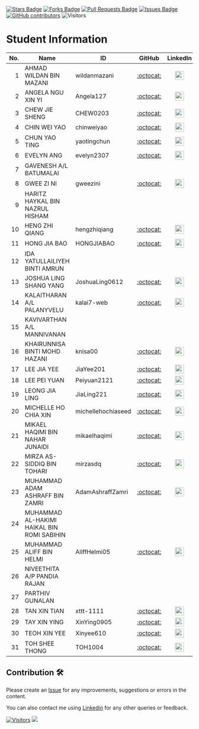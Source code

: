 
<a href="https://github.com/drshahizan/database/stargazers"><img src="https://img.shields.io/github/stars/drshahizan/database" alt="Stars Badge"/></a>
<a href="https://github.com/drshahizan/database/network/members"><img src="https://img.shields.io/github/forks/drshahizan/database" alt="Forks Badge"/></a>
<a href="https://github.com/drshahizan/database/pulls"><img src="https://img.shields.io/github/issues-pr/drshahizan/database" alt="Pull Requests Badge"/></a>
<a href="https://github.com/drshahizan/database/issues"><img src="https://img.shields.io/github/issues/drshahizan/database" alt="Issues Badge"/></a>
<a href="https://github.com/drshahizan/database/graphs/contributors"><img alt="GitHub contributors" src="https://img.shields.io/github/contributors/drshahizan/database?color=2b9348"></a>
![Visitors](https://api.visitorbadge.io/api/visitors?path=https%3A%2F%2Fgithub.com%2Fdrshahizan%2Fdatabase&labelColor=%23d9e3f0&countColor=%23697689&style=flat)

# Student Information

| No. | Name                                       | ID | GitHub | LinkedIn | Portfolio |
| --: | ------------------------------------------ | -- | :----: | :------: | :-------: |
|   1 | AHMAD WILDAN BIN MAZANI                    |  wildanmazani  | [:octocat:](https://github.com/wildanmazani)       |  <a href="https://www.linkedin.com/in/wildan-mazani-00b92927a" ><img src="https://github.com/drshahizan/database/blob/0cb41bbdeddba722006bd2f27c68accc19311571/images/linkedin.png" width="24px" height="24px" ></a>         | <a href="https://github.com/wildanmazani/"><img src="https://github.com/drshahizan/database/blob/210331a2e0da5be42b480a3aeee0cda2026122aa/images/portfolio.png" width="24px" height="24px"></a>          |
|   2 | ANGELA NGU XIN YI                          |  Angela127  | [:octocat:](https://github.com/Angela127) | <a href="https://www.linkedin.com/in/angelangu127/" ><img src="https://github.com/drshahizan/database/blob/0cb41bbdeddba722006bd2f27c68accc19311571/images/linkedin.png" width="24px" height="24px" ></a>  |     <a href="https://angela127.github.io/"><img src="https://github.com/drshahizan/database/blob/210331a2e0da5be42b480a3aeee0cda2026122aa/images/portfolio.png" width="24px" height="24px"></a>      |
|   3 | CHEW JIE SHENG                               |  CHEW0203  |   [:octocat:](https://github.com/CHEW0203)     |    <a href="https://www.linkedin.com/in/jason-chew-802aaa348/" ><img src="https://github.com/drshahizan/database/blob/0cb41bbdeddba722006bd2f27c68accc19311571/images/linkedin.png" width="24px" height="24px" ></a>      |  <a href="https://github.com/CHEW0203/Portfolio"><img src="https://github.com/drshahizan/database/blob/210331a2e0da5be42b480a3aeee0cda2026122aa/images/portfolio.png" width="24px" height="24px"></a>  |
|   4 | CHIN WEI YAO                               |  chinweiyao  |   [:octocat:](https://github.com/chinweiyao)     |    <a href="https://www.linkedin.com/in/wei-yao-chin-8aa37b389/" ><img src="https://github.com/drshahizan/database/blob/0cb41bbdeddba722006bd2f27c68accc19311571/images/linkedin.png" width="24px" height="24px" ></a>      |  <a href="https://github.com/chinweiyao"><img src="https://github.com/drshahizan/database/blob/210331a2e0da5be42b480a3aeee0cda2026122aa/images/portfolio.png" width="24px" height="24px"></a>    |
|   5 | CHUN YAO TING                              | yaotingchun   | [:octocat:](https://github.com/yaotingchun) | <a href="https://www.linkedin.com/in/yao-ting-chun-793405347/" ><img src="https://github.com/drshahizan/database/blob/0cb41bbdeddba722006bd2f27c68accc19311571/images/linkedin.png" width="24px" height="24px" ></a> | <a href="https://github.com/yaotingchun"><img src="https://github.com/drshahizan/database/blob/210331a2e0da5be42b480a3aeee0cda2026122aa/images/portfolio.png" width="24px" height="24px"></a> |
|   6 | EVELYN ANG                                 | evelyn2307  | [:octocat:](https://github.com/evelyn2307) | <a href="https://www.linkedin.com/in/evelyn-ang-749569266/" ><img src="https://github.com/drshahizan/database/blob/0cb41bbdeddba722006bd2f27c68accc19311571/images/linkedin.png" width="24px" height="24px" ></a> | <a href="https://github.com/evelyn2307/evelyn2307/blob/e84300ae34bdba947d540e35999c20ba1f0922b0/README.md"><img src="https://github.com/drshahizan/database/blob/210331a2e0da5be42b480a3aeee0cda2026122aa/images/portfolio.png" width="24px" height="24px"></a> |
|   7 | GAVENESH A/L BATUMALAI                     |    |        |          |           |
|   8 | GWEE ZI NI                     |   gweezini | [:octocat:](https://github.com/gweezini)        |  <a href="https://www.linkedin.com/in/gwee-zi-ni-74b208339/" ><img src="https://github.com/drshahizan/database/blob/0cb41bbdeddba722006bd2f27c68accc19311571/images/linkedin.png" width="24px" height="24px" ></a>          | <a href="https://zinimyeportfolio.netlify.app/"><img src="https://github.com/drshahizan/database/blob/210331a2e0da5be42b480a3aeee0cda2026122aa/images/portfolio.png" width="24px" height="24px"></a>          |
|   9 | HARITZ HAYKAL BIN NAZRUL HISHAM            |    |        |          |           |
|   10 | HENG ZHI QIANG                             | hengzhiqiang | [:octocat:](https://github.com/hengzhiqiang) | <a href="https://www.linkedin.com/in/hengzhiqiang/"><img src="https://github.com/drshahizan/database/blob/0cb41bbdeddba722006bd2f27c68accc19311571/images/linkedin.png" width="24px" height="24px"></a> | <a href="https://github.com/hengzhiqiang"><img src="https://github.com/drshahizan/database/blob/210331a2e0da5be42b480a3aeee0cda2026122aa/images/portfolio.png" width="24px" height="24px"></a> |
|   11 | HONG JIA BAO                               |  HONGJIABAO  |   [:octocat:](https://github.com/HONGJIABAO)     |    <a href="https://www.linkedin.com/in/hong-jia-bao-a83959334/" ><img src="https://github.com/drshahizan/database/blob/0cb41bbdeddba722006bd2f27c68accc19311571/images/linkedin.png" width="24px" height="24px" ></a>      |     <a href="https://hongjiabao.github.io/JIABAO.github.io/"><img src="https://github.com/drshahizan/database/blob/210331a2e0da5be42b480a3aeee0cda2026122aa/images/portfolio.png" width="24px" height="24px"></a>      |
|  12 | IDA YATULLAILIYEH BINTI AMRUN              |    |        |          |           |
|  13 | JOSHUA LING SHANG YANG                     |  JoshuaLing0612  |    [:octocat:](https://github.com/JoshuaLing0612)    |     <a href="https://www.linkedin.com/in/joshualing0612/"><img src="https://github.com/drshahizan/database/blob/0cb41bbdeddba722006bd2f27c68accc19311571/images/linkedin.png" width="24px" height="24px"></a>     |     <a href="https://github.com/JoshuaLing0612"><img src="https://github.com/drshahizan/database/blob/210331a2e0da5be42b480a3aeee0cda2026122aa/images/portfolio.png" width="24px" height="24px"></a>     |
|  14 | KALAITHARAN A/L PALANYVELU                 |kalai7-web    | [:octocat:](https://github.com/kalai7-web) | <a href="https://www.linkedin.com/in/kalai-tharan/" ><img src="https://github.com/drshahizan/database/blob/0cb41bbdeddba722006bd2f27c68accc19311571/images/linkedin.png" width="24px" height="24px" ></a> | <a href="https://kalai7-web.github.io/kalai.github.io/"><img src="https://github.com/drshahizan/database/blob/210331a2e0da5be42b480a3aeee0cda2026122aa/images/portfolio.png" width="24px" height="24px"></a> |
|  15 | KAVIVARTHAN A/L MANNIVANAN                 |    |        |          |           |
|  16 | KHAIRUNNISA BINTI MOHD HAZANI              | knisa00   | [:octocat:](https://github.com/knisa00)  | <a href="https://www.linkedin.com/in/khairunnisa-najani-449853368/" ><img src="https://github.com/drshahizan/database/blob/0cb41bbdeddba722006bd2f27c68accc19311571/images/linkedin.png" width="24px" height="24px" ></a>         |  <a href="[https://github.com/wildanmazani/](https://github.com/knisa00)"><img src="https://github.com/drshahizan/database/blob/210331a2e0da5be42b480a3aeee0cda2026122aa/images/portfolio.png" width="24px" height="24px"></a>       |
|  17 | LEE JIA YEE                                | JiaYee201  | [:octocat:](https://github.com/JiaYee201)       |   <a href="https://www.linkedin.com/in/lee-jia-yee-19859b33a/" ><img src="https://github.com/drshahizan/database/blob/0cb41bbdeddba722006bd2f27c68accc19311571/images/linkedin.png" width="24px" height="24px" ></a>        |  <a href="https://jiayee201.github.io/"><img src="https://github.com/drshahizan/database/blob/210331a2e0da5be42b480a3aeee0cda2026122aa/images/portfolio.png" width="24px" height="24px"></a>           |
|  18 | LEE PEI YUAN                                |  Peiyuan2121  |   [:octocat:](https://github.com/Peiyuan2121) |<a href="https://www.linkedin.com/in/lee-pei-yuan-596153326?/"><img src="https://github.com/drshahizan/database/blob/0cb41bbdeddba722006bd2f27c68accc19311571/images/linkedin.png" width="24px" height="24px" ></a>     |  <a href="https://github.com/Peiyuan2121/Peiyuann/blob/main/README.md"><img src="https://github.com/drshahizan/database/blob/210331a2e0da5be42b480a3aeee0cda2026122aa/images/portfolio.png" width="24px" height="24px"></a>          |
|  19 | LEONG JIA LING                             |JiaLing221|[:octocat:](https://github.com/JiaLing221)|<a href="https://www.linkedin.com/in/jia-ling-leong-536aa2340/" ><img src="https://github.com/drshahizan/database/blob/0cb41bbdeddba722006bd2f27c68accc19311571/images/linkedin.png" width="24px" height="24px" ></a>| <a href="https://JiaLing221.github.io/"><img src="https://github.com/drshahizan/database/blob/210331a2e0da5be42b480a3aeee0cda2026122aa/images/portfolio.png" width="24px" height="24px"></a>
|  20 | MICHELLE HO CHIA XIN                       |michellehochiaseed    |[:octocat:](https://github.com/michellehochiaseed/michellehochiaseed)        |<a href="https://www.linkedin.com/in/michelle-ho-044539345/" ><img src="https://github.com/drshahizan/database/blob/0cb41bbdeddba722006bd2f27c68accc19311571/images/linkedin.png" width="24px" height="24px" ></a>          |<a href="https://michellehochiaseed.github.io/MICHELLE-EPORTFOLIO/"><img src="https://github.com/drshahizan/database/blob/210331a2e0da5be42b480a3aeee0cda2026122aa/images/portfolio.png" width="24px" height="24px"></a>           |
|  21 | MIKAEL HAQIMI BIN NAHAR JUNAIDI            | mikaelhaqimi | [:octocat:](https://github.com/mikaelhaqimi) | <a href="https://www.linkedin.com/in/mikael-haqimi-560881340" ><img src="https://github.com/drshahizan/database/blob/0cb41bbdeddba722006bd2f27c68accc19311571/images/linkedin.png" width="24px" height="24px" ></a> | <a href="https://mikaelhaqimi.github.io/"><img src="https://github.com/drshahizan/database/blob/210331a2e0da5be42b480a3aeee0cda2026122aa/images/portfolio.png" width="24px" height="24px"></a> |
|  22 | MIRZA AS-SIDDIQ BIN TOHARI                 |  mirzasdq  |  [:octocat:](https://github.com/mirzasdq)  |     <a href="https://www.linkedin.com/in/mirza-as-siddiq-9a6989335/" ><img src="https://github.com/drshahizan/database/blob/0cb41bbdeddba722006bd2f27c68accc19311571/images/linkedin.png" width="24px" height="24px" ></a>     |    <a href="https://mirzasdq.github.io/"><img src="https://github.com/drshahizan/database/blob/210331a2e0da5be42b480a3aeee0cda2026122aa/images/portfolio.png" width="24px" height="24px"></a>       |
|  23 | MUHAMMAD ADAM ASHRAFF BIN ZAMRI            | AdamAshraffZamri | [:octocat:](https://github.com/AdamAshraffZamri) | <a href="https://www.linkedin.com/in/adam-ashraff" ><img src="https://github.com/drshahizan/database/blob/0cb41bbdeddba722006bd2f27c68accc19311571/images/linkedin.png" width="24px" height="24px" ></a> | <a href="https://adamashraffzamri.github.io/portfolio/"><img src="https://github.com/drshahizan/database/blob/210331a2e0da5be42b480a3aeee0cda2026122aa/images/portfolio.png" width="24px" height="24px"></a> |
|  24 | MUHAMMAD AL-HAKIMI HAIKAL BIN ROMI SABIHIN |    |        |          |           |
|  25 | MUHAMMAD ALIFF BIN HELMI                   |  AliffHelmi05   |  [:octocat:](https://github.com/AliffHelmi05)  |  <a href="https://www.linkedin.com/in/aliff-helmi-584061386" ><img src="https://github.com/drshahizan/database/blob/0cb41bbdeddba722006bd2f27c68accc19311571/images/linkedin.png" width="24px" height="24px" ></a>        |  <a href="https://github.com/AliffHelmi05/"><img src="https://github.com/drshahizan/database/blob/210331a2e0da5be42b480a3aeee0cda2026122aa/images/portfolio.png" width="24px" height="24px"></a>         |
|  26 | NIVEETHITA A/P PANDIA RAJAN                |    |        |          |           |
|  27 | PARTHIV GUNALAN                            |    |        |          |           |
|  28 | TAN XIN TIAN                               | xttt-1111 |  [:octocat:](https://github.com/xttt-1111)  |  <a href="https://www.linkedin.com/in/xin-tian-tan-391a31340/" ><img src="https://github.com/drshahizan/database/blob/0cb41bbdeddba722006bd2f27c68accc19311571/images/linkedin.png" width="24px" height="24px" ></a>  | <a href="https://xttt-1111.github.io/"><img src="https://github.com/drshahizan/database/blob/210331a2e0da5be42b480a3aeee0cda2026122aa/images/portfolio.png" width="24px" height="24px"></a>   |
|  29 | TAY XIN YING                               | XinYing0905 | [:octocat:](https://github.com/XinYing0905)    |  <a href="https://www.linkedin.com/in/xin-ying-tay-4106txy/" ><img src="https://github.com/drshahizan/database/blob/0cb41bbdeddba722006bd2f27c68accc19311571/images/linkedin.png" width="24px" height="24px" ></a>  | <a href="https://xinying0905.github.io/xyportfolio/"><img src="https://github.com/drshahizan/database/blob/210331a2e0da5be42b480a3aeee0cda2026122aa/images/portfolio.png" width="24px" height="24px"></a>      |
|  30 | TEOH XIN YEE                               | Xinyee610  |    [:octocat:](https://github.com/Xinyee610)    |  <a href="https://linkedin.com/in/teoh-xin-yee-283377275" ><img src="https://github.com/drshahizan/database/blob/0cb41bbdeddba722006bd2f27c68accc19311571/images/linkedin.png" width="24px" height="24px" ></a>        |   <a href="https://xinyee610.github.io/"><img src="https://github.com/drshahizan/database/blob/210331a2e0da5be42b480a3aeee0cda2026122aa/images/portfolio.png" width="24px" height="24px"></a>        |
|  31 | TOH SHEE THONG                             |  TOH1004  |    [:octocat:](https://github.com/TOH1004)    |     <a href="https://www.linkedin.com/in/toh-shee-thong" ><img src="https://github.com/drshahizan/database/blob/0cb41bbdeddba722006bd2f27c68accc19311571/images/linkedin.png" width="24px" height="24px" ></a>      |    <a href="https://tsthong4.wixsite.com/portfolio-for-myself"><img src="https://github.com/drshahizan/database/blob/210331a2e0da5be42b480a3aeee0cda2026122aa/images/portfolio.png" width="24px" height="24px"></a>         |


## Contribution 🛠️
Please create an [Issue](https://github.com/drshahizan/HPDP/issues) for any improvements, suggestions or errors in the content.

You can also contact me using [Linkedin](https://www.linkedin.com/in/drshahizan/) for any other queries or feedback.

[![Visitors](https://api.visitorbadge.io/api/visitors?path=https%3A%2F%2Fgithub.com%2Fdrshahizan&labelColor=%23697689&countColor=%23555555&style=plastic)](https://visitorbadge.io/status?path=https%3A%2F%2Fgithub.com%2Fdrshahizan)
![](https://hit.yhype.me/github/profile?user_id=81284918)


